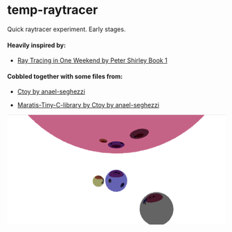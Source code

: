 # temp-raytracer
Quick raytracer experiment. Early stages.

#### Heavily inspired by:
- [Ray Tracing in One Weekend by Peter Shirley Book 1](https://www.amazon.com/Ray-Tracing-Weekend-Minibooks-Book-ebook/dp/B01B5AODD8)

#### Cobbled together with some files from:

- [Ctoy by anael-seghezzi](https://github.com/anael-seghezzi/CToy)

- [Maratis-Tiny-C-library by Ctoy by anael-seghezzi](https://github.com/anael-seghezzi/Maratis-Tiny-C-library)

![Image of Yaktocat](https://raw.githubusercontent.com/goncalopalaio/temp-raytracer/master/sample.gif)
